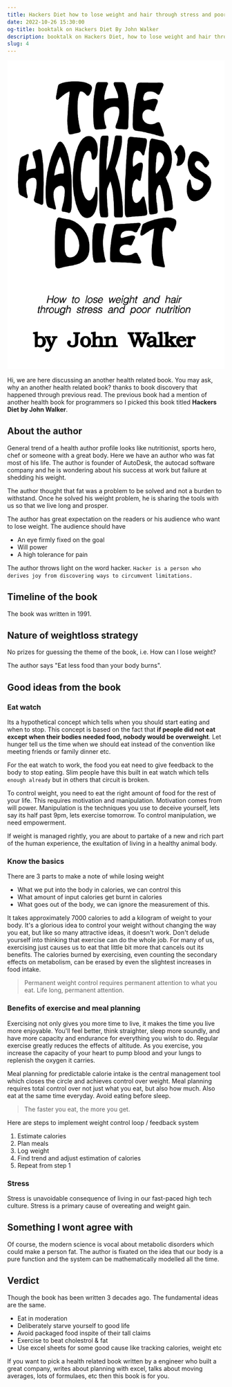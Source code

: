 ```yaml
---
title: Hackers Diet how to lose weight and hair through stress and poor nutrition By John Walker
date: 2022-10-26 15:30:00
og-title: booktalk on Hackers Diet By John Walker
description: booktalk on Hackers Diet, how to lose weight and hair through stress and poor nutrition By John Walker.
slug: 4
---
```


![hackers diet cover](./assets/hackers-diet.png)

Hi, we are here discussing an another health related book. You may ask, why an another health related book? thanks to book discovery that happened through previous read. The previous book had a mention of another health book for programmers so I picked this book titled **Hackers Diet by John Walker**.

## About the author

General trend of a health author profile looks like nutritionist, sports hero, chef or someone with a great body. Here we have an author who was fat most of his life. The author is founder of AutoDesk, the autocad software company and he is wondering about his success at work but failure at shedding his weight.

The author thought that fat was a problem to be solved and not a burden to withstand. Once he solved his weight problem, he is sharing the tools with us so that we live long and prosper.

The author has great expectation on the readers or his audience who want to lose weight. The audience should have 

- An eye firmly fixed on the goal
- Will power
- A high tolerance for pain

The author throws light on the word hacker. `
Hacker is a person who derives joy from discovering ways to circumvent limitations.
`

## Timeline of the book

The book was written in 1991. 

## Nature of weightloss strategy

No prizes for guessing the theme of the book, i.e. How can I lose weight?

The author says "Eat less food than your body burns".

## Good ideas from the book

### Eat watch

Its a hypothetical concept which tells when you should start eating and when to stop. This concept is based on the fact that **if people did not eat except when their bodies needed food, nobody would be overweight**. Let hunger tell us the time when we should eat instead of the convention like meeting friends or family dinner etc.

For the eat watch to work, the food you eat need to give feedback to the body to stop eating. Slim people have this built in eat watch which tells `enough already` but in others that circuit is broken.

To control weight, you need to eat the right amount of food for the rest of your life. This requires motivation and manipulation. Motivation comes from will power. Manipulation is the techniques you use to deceive yourself, lets say its half past 9pm, lets exercise tomorrow. To control manipulation, we need empowerment.

If weight is managed rightly, you are about to partake of a new and rich part of the human experience, the exultation of living in a healthy animal body.

### Know the basics

There are 3 parts to make a note of while losing weight

- What we put into the body in calories, we can control this
- What amount of input calories get burnt in calories
- What goes out of the body, we can ignore the measurement of this.

It takes approximately 7000 calories to add a kilogram of weight to your body. It's a glorious idea to control your weight without changing the way you eat, but like so many attractive ideas, it doesn't work. Don't delude yourself into thinking that exercise can do the whole job. For many of us, exercising just causes us to eat that little bit more that cancels out its benefits. The calories burned by exercising, even counting the secondary effects on metabolism, can be erased by even the slightest increases in food intake.

> Permanent weight control requires permanent attention to what you eat. Life long, permanent attention.

### Benefits of exercise and meal planning

Exercising not only gives you more time to live, it makes the time you live more enjoyable. You'll feel better, think straighter, sleep more soundly, and have more capacity and endurance for everything you wish to do. Regular exercise greatly reduces the effects of altitude. As you exercise, you increase the capacity of your heart to pump blood and your lungs to replenish the oxygen it carries.

Meal planning for predictable calorie intake is the central management tool which closes the circle and achieves control over weight. Meal planning requires total control over not just what you eat, but also how much. Also eat at the same time everyday. Avoid eating before sleep.

> The faster you eat, the more you get.

Here are steps to implement weight control loop / feedback system

1. Estimate calories
2. Plan meals
3. Log weight
4. Find trend and adjust estimation of calories
5. Repeat from step 1

### Stress

Stress is unavoidable consequence of living in our fast-paced high tech culture. Stress is a primary cause of overeating and weight gain.

## Something I wont agree with

Of course, the modern science is vocal about metabolic disorders which could make a person fat. The author is fixated on the idea that our body is a pure function and the system can be mathematically modelled all the time.

## Verdict

Though the book has been written 3 decades ago. The fundamental ideas are the same.

- Eat in moderation
- Deliberately starve yourself to good life
- Avoid packaged food inspite of their tall claims
- Exercise to beat cholestrol & fat
- Use excel sheets for some good cause like tracking calories, weight etc

If you want to pick a health related book written by a engineer who built a great company, writes about planning with excel, talks about moving averages, lots of formulaes, etc then this book is for you.